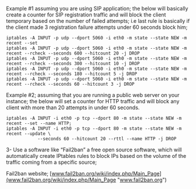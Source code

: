 Example #1 assuming you are using SIP application; the below will basically create a counter for SIP registration traffic and will block the client temporary based on the number of failed attempts; i.e last rule is basically if the client made 3 registration failure attempts under 60 seconds block him;
 
    iptables -A INPUT -p udp --dport 5060 -i eth0 -m state --state NEW -m recent --set 
    iptables -A INPUT -p udp --dport 5060 -i eth0 -m state --state NEW -m recent --rcheck --seconds 600 --hitcount 20 -j DROP 
    iptables -A INPUT -p udp --dport 5060 -i eth0 -m state --state NEW -m recent --rcheck --seconds 300 --hitcount 10 -j DROP
    iptables -A INPUT -p udp --dport 5060 -i eth0 -m state --state NEW -m recent --rcheck --seconds 180 --hitcount 5 -j DROP
    iptables -A INPUT -p udp --dport 5060 -i eth0 -m state --state NEW -m recent --rcheck --seconds 60 --hitcount 3 -j DROP
 
Example #2; assuming that you are running a public web server on your instance; the below will set a counter for HTTP traffic and will block any client with more than 20 attempts in under 60 seconds.
 
    iptables -A INPUT -i eth0 -p tcp --dport 80 -m state --state NEW -m recent --set --name HTTP; 
    iptables -A INPUT -i eth0 -p tcp --dport 80 -m state --state NEW -m recent --update \
                --seconds 60 --hitcount 20 --rttl --name HTTP -j DROP
 
3- Use a software like “Fail2ban” a free open source software, which will automatically create IPtables rules to block IPs based on the volume of the traffic coming from a specific source;
 
Fail2ban website;
[www.fail2ban.org/wiki/index.php/Main_Page](www.fail2ban.org/wiki/index.php/Main_Page "www.fail2ban.org")
